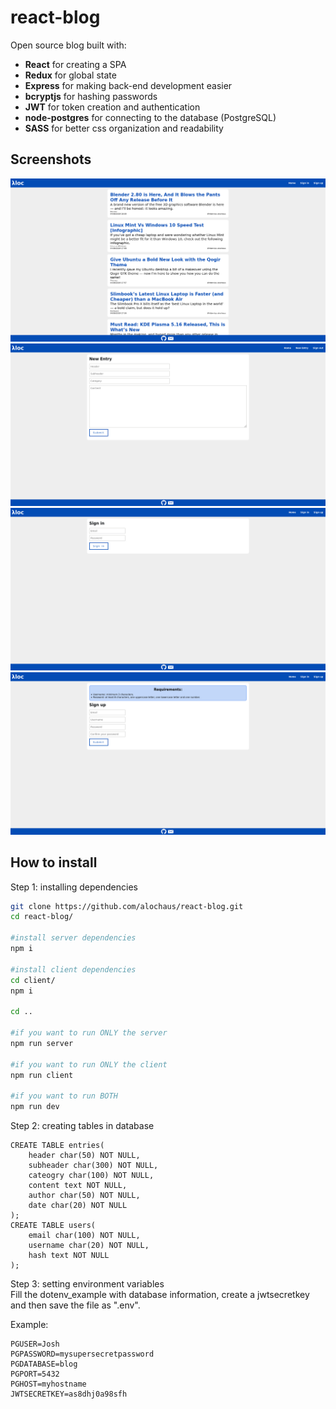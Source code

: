 # react-blog
Open source blog built with:
- **React** for creating a SPA
- **Redux** for global state
- **Express** for making back-end development easier
- **bcryptjs** for hashing passwords
- **JWT** for token creation and authentication
- **node-postgres** for connecting to the database (PostgreSQL)
- **SASS** for better css organization and readability

## Screenshots
![home-page](/screenshots/home-page.png)
![new-entry](/screenshots/new-entry.png)
![sign-in](/screenshots/sign-in.png)
![sign-up](/screenshots/sign-up.png)

## How to install

Step 1: installing dependencies
```bash
git clone https://github.com/alochaus/react-blog.git
cd react-blog/

#install server dependencies
npm i

#install client dependencies
cd client/
npm i

cd ..

#if you want to run ONLY the server
npm run server

#if you want to run ONLY the client
npm run client

#if you want to run BOTH
npm run dev
```

Step 2: creating tables in database
```
CREATE TABLE entries(
    header char(50) NOT NULL,
    subheader char(300) NOT NULL,
    cateogry char(100) NOT NULL,
    content text NOT NULL,
    author char(50) NOT NULL,
    date char(20) NOT NULL
);
CREATE TABLE users(
    email char(100) NOT NULL,
    username char(20) NOT NULL,
    hash text NOT NULL
);
```

Step 3: setting environment variables  
Fill the dotenv_example with database information, create a jwtsecretkey and then save the file as ".env".

Example:
```
PGUSER=Josh
PGPASSWORD=mysupersecretpassword
PGDATABASE=blog
PGPORT=5432
PGHOST=myhostname
JWTSECRETKEY=as8dhj0a98sfh
```

